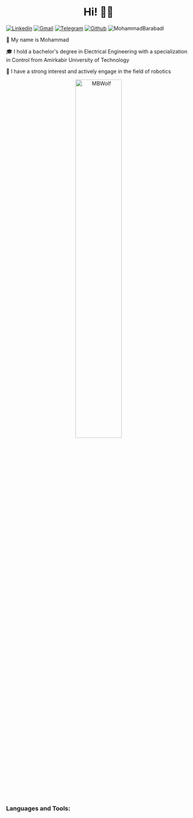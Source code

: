 <h1 align="center">Hi! 👋🏻</h1>

[![Linkedin](https://img.shields.io/badge/-LinkedIn-blue?style=flat&logo=Linkedin&logoColor=white)](https://www.linkedin.com/in/mohammadbrd/)
[![Gmail](https://img.shields.io/badge/-Gmail-c14438?style=flat&logo=Gmail&logoColor=white)](mailto:reyneh.100.mb@gmail.com)
[![Telegram](https://img.shields.io/badge/Telegram-2CA5E0?style=flat&logo=telegram&logoColor=white)](https://t.me/mohammad8brd)
[![Github](https://img.shields.io/badge/-white?style=social&logo=github&label=Follow
)](https://github.com/MBW0lf)
<img src="https://komarev.com/ghpvc/?username=MBWolf&style=flat-square&color=blue" alt="MohammadBarabadi"/>

<P>🤠 My name is Mohammad</P>
<P>🎓 I hold a bachelor's degree in Electrical Engineering with a specialization in Control from Amirkabir University of Technology</P>
<P>🤖 I have a strong interest and actively engage in the field of robotics</P>

<div align="center">
<img width="50%" src="https://github-readme-stats.vercel.app/api/top-langs/?username=MBWolf&hide=css,javascript,perl,coffeescript&layout=compact&theme=dracula" alt="MBWolf" />
</div>

<h3 align="left">Languages and Tools:</h3>